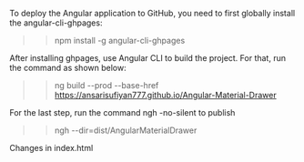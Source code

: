To deploy the Angular application to GitHub, you need to first globally install the angular-cli-ghpages:

>> npm install -g angular-cli-ghpages 

After installing ghpages, use Angular CLI to build the project. For that, run the command as shown below:

>> ng build --prod --base-href https://ansarisufiyan777.github.io/Angular-Material-Drawer

For the last step, run the command ngh -no-silent to publish

>> ngh --dir=dist/AngularMaterialDrawer

Changes in index.html

>> <base href="">